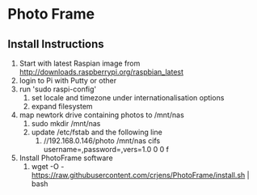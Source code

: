 Photo Frame
=====


Install Instructions
--------------------
1. Start with latest Raspian image from http://downloads.raspberrypi.org/raspbian_latest
2. login to Pi with Putty or other 
3. run 'sudo raspi-config' 
	1. set locale and timezone under internationalisation options
	2. expand filesystem
4. map newtork drive containing photos to /mnt/nas
	1. sudo mkdir /mnt/nas
	2. update /etc/fstab and the following line
		1. //192.168.0.146/photo	/mnt/nas	cifs	username=<user>,password=<password>,vers=1.0	0	0	f
4. Install PhotoFrame software
	1. wget -O - https://raw.githubusercontent.com/crjens/PhotoFrame/install.sh | bash
